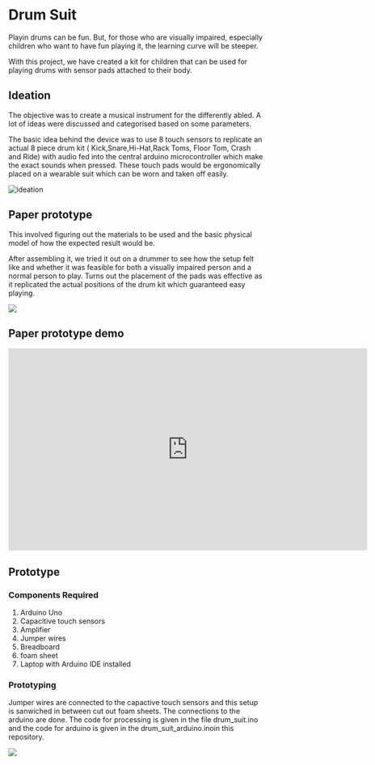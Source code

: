 # Drum Suit

Playin drums can be fun. But, for those who are visually impaired, especially children who want to have fun playing it, the learning curve will be steeper.

With this project, we have created a kit for children that can be used for playing drums with sensor pads attached to their body.

## Ideation

The objective was to create a musical instrument for the differently abled. A lot of ideas were discussed and categorised based on some parameters.

The basic idea behind the device was to use 8 touch sensors to replicate an actual 8 piece drum kit ( Kick,Snare,Hi-Hat,Rack Toms, Floor Tom, Crash and Ride) with audio fed into the central arduino microcontroller which make the exact sounds when pressed. These touch pads would be ergonomically placed on a wearable suit which can be worn and taken off easily.

![ideation](images/IMG_20200217_140744.jpg)


## Paper prototype

This involved figuring out the materials to be used and the basic physical model of how the expected result would be.

After assembling it, we tried it out on a drummer to see how the setup felt like and whether it was feasible for both a visually impaired person and a normal person to play. Turns out the placement of the pads was effective as it replicated the actual positions of the drum kit which guaranteed easy playing.

![](images/IMG_20200218_130324.jpg)

## Paper prototype demo

<iframe width="710" height="400" src="https://www.youtube.com/embed/JGsgZWZASrY" frameborder="0" allow="accelerometer; autoplay; encrypted-media; gyroscope; picture-in-picture" allowfullscreen></iframe>


## Prototype
### Components Required

1. Arduino Uno
2. Capacitive touch sensors
3. Amplifier
4. Jumper wires
5. Breadboard
6. foam sheet
6. Laptop with Arduino IDE installed


### Prototyping

Jumper wires are connected to the capactive touch sensors and this setup is sanwiched in between cut out foam sheets.
The connections to the arduino are done. The code for processing is given in the file drum_suit.ino and the code for arduino  is given in the drum_suit_arduino.inoin this repository.

![](images/IMG_20200219_190039.jpg)
